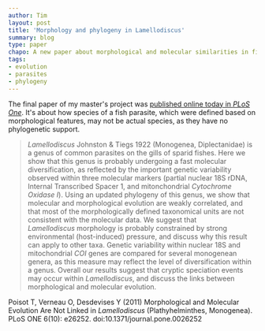 ```yaml
---
author: Tim
layout: post
title: 'Morphology and phylogeny in Lamellodiscus'
summary: blog
type: paper
chapo: A new paper about morphological and molecular similarities in fish parasites.
tags:
- evolution
- parasites
- phylogeny
---
```


The final paper of my master's project was [published online today in *PLoS One*](http://www.plosone.org/article/info%3Adoi%2F10.1371%2Fjournal.pone.0026252
). It's about how species of a fish parasite, which were defined based on morphological features, may not be actual species, as they have no phylogenetic support.

> *Lamellodiscus* Johnston & Tiegs 1922 (Monogenea, Diplectanidae) is a genus of common parasites on the gills of sparid fishes. Here we show that this genus is probably undergoing a fast molecular diversification, as reflected by the important genetic variability observed within three molecular markers (partial nuclear 18S rDNA, Internal Transcribed Spacer 1, and mitonchondrial *Cytochrome Oxidase I*). Using an updated phylogeny of this genus, we show that molecular and morphological evolution are weakly correlated, and that most of the morphologically defined taxonomical units are not consistent with the molecular data. We suggest that *Lamellodiscus* morphology is probably constrained by strong environmental (host-induced) pressure, and discuss why this result can apply to other taxa. Genetic variability within nuclear 18S and mitochondrial *COI* genes are compared for several monogenean genera, as this measure may reflect the level of diversification within a genus. Overall our results suggest that cryptic speciation events may occur within *Lamellodiscus*, and discuss the links between morphological and molecular evolution.

Poisot T, Verneau O, Desdevises Y (2011) Morphological and Molecular Evolution Are Not Linked in *Lamellodiscus* (Plathyhelminthes, Monogenea). PLoS ONE 6(10): e26252. doi:10.1371/journal.pone.0026252